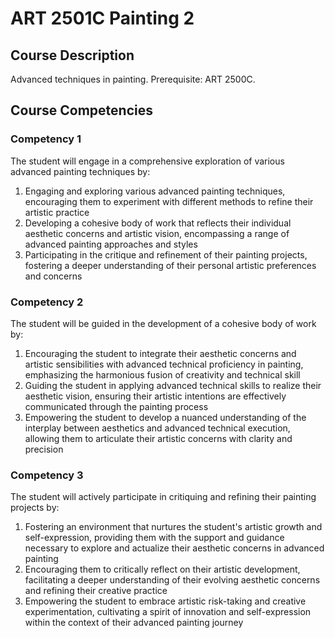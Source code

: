 # ART 2501C Painting 2

## Course Description
Advanced techniques in painting. Prerequisite: ART 2500C.

## Course Competencies

### Competency 1
The student will engage in a comprehensive exploration of various advanced painting techniques by:
1. Engaging and exploring various advanced painting techniques, encouraging them to experiment with different methods to refine their artistic practice
2. Developing a cohesive body of work that reflects their individual aesthetic concerns and artistic vision, encompassing a range of advanced painting approaches and styles
3. Participating in the critique and refinement of their painting projects, fostering a deeper understanding of their personal artistic preferences and concerns

### Competency 2
The student will be guided in the development of a cohesive body of work by:
1. Encouraging the student to integrate their aesthetic concerns and artistic sensibilities with advanced technical proficiency in painting, emphasizing the harmonious fusion of creativity and technical skill
2. Guiding the student in applying advanced technical skills to realize their aesthetic vision, ensuring their artistic intentions are effectively communicated through the painting process
3. Empowering the student to develop a nuanced understanding of the interplay between aesthetics and advanced technical execution, allowing them to articulate their artistic concerns with clarity and precision

### Competency 3
The student will actively participate in critiquing and refining their painting projects by:
1. Fostering an environment that nurtures the student's artistic growth and self-expression, providing them with the support and guidance necessary to explore and actualize their aesthetic concerns in advanced painting
2. Encouraging them to critically reflect on their artistic development, facilitating a deeper understanding of their evolving aesthetic concerns and refining their creative practice
3. Empowering the student to embrace artistic risk-taking and creative experimentation, cultivating a spirit of innovation and self-expression within the context of their advanced painting journey